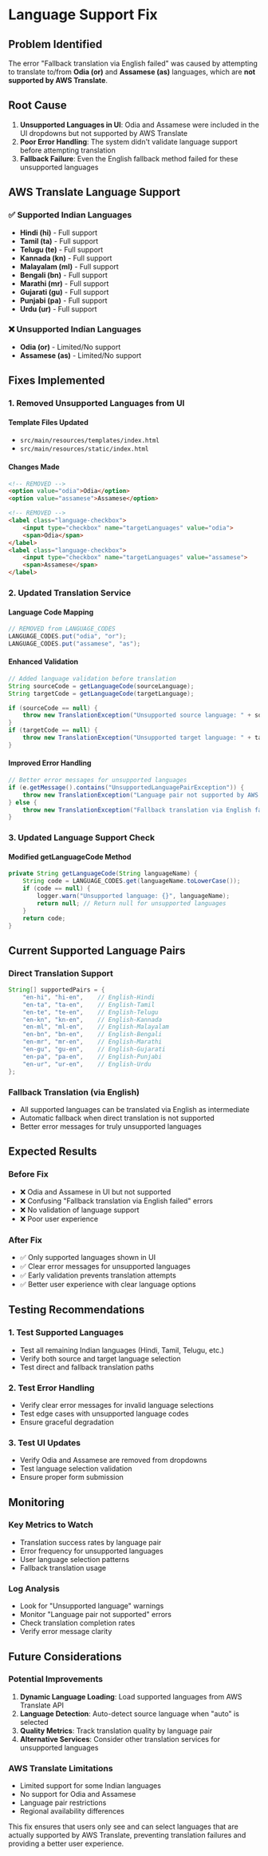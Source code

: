# Language Support Fix

## Problem Identified

The error "Fallback translation via English failed" was caused by attempting to translate to/from **Odia (or)** and **Assamese (as)** languages, which are **not supported by AWS Translate**.

## Root Cause

1. **Unsupported Languages in UI**: Odia and Assamese were included in the UI dropdowns but not supported by AWS Translate
2. **Poor Error Handling**: The system didn't validate language support before attempting translation
3. **Fallback Failure**: Even the English fallback method failed for these unsupported languages

## AWS Translate Language Support

### ✅ Supported Indian Languages
- **Hindi (hi)** - Full support
- **Tamil (ta)** - Full support  
- **Telugu (te)** - Full support
- **Kannada (kn)** - Full support
- **Malayalam (ml)** - Full support
- **Bengali (bn)** - Full support
- **Marathi (mr)** - Full support
- **Gujarati (gu)** - Full support
- **Punjabi (pa)** - Full support
- **Urdu (ur)** - Full support

### ❌ Unsupported Indian Languages
- **Odia (or)** - Limited/No support
- **Assamese (as)** - Limited/No support

## Fixes Implemented

### 1. Removed Unsupported Languages from UI

#### Template Files Updated
- `src/main/resources/templates/index.html`
- `src/main/resources/static/index.html`

#### Changes Made
```html
<!-- REMOVED -->
<option value="odia">Odia</option>
<option value="assamese">Assamese</option>

<!-- REMOVED -->
<label class="language-checkbox">
    <input type="checkbox" name="targetLanguages" value="odia">
    <span>Odia</span>
</label>
<label class="language-checkbox">
    <input type="checkbox" name="targetLanguages" value="assamese">
    <span>Assamese</span>
</label>
```

### 2. Updated Translation Service

#### Language Code Mapping
```java
// REMOVED from LANGUAGE_CODES
LANGUAGE_CODES.put("odia", "or");
LANGUAGE_CODES.put("assamese", "as");
```

#### Enhanced Validation
```java
// Added language validation before translation
String sourceCode = getLanguageCode(sourceLanguage);
String targetCode = getLanguageCode(targetLanguage);

if (sourceCode == null) {
    throw new TranslationException("Unsupported source language: " + sourceLanguage);
}
if (targetCode == null) {
    throw new TranslationException("Unsupported target language: " + targetLanguage);
}
```

#### Improved Error Handling
```java
// Better error messages for unsupported languages
if (e.getMessage().contains("UnsupportedLanguagePairException")) {
    throw new TranslationException("Language pair not supported by AWS Translate: " + sourceLanguage + " to " + targetLanguage, e);
} else {
    throw new TranslationException("Fallback translation via English failed: " + e.getMessage(), e);
}
```

### 3. Updated Language Support Check

#### Modified getLanguageCode Method
```java
private String getLanguageCode(String languageName) {
    String code = LANGUAGE_CODES.get(languageName.toLowerCase());
    if (code == null) {
        logger.warn("Unsupported language: {}", languageName);
        return null; // Return null for unsupported languages
    }
    return code;
}
```

## Current Supported Language Pairs

### Direct Translation Support
```java
String[] supportedPairs = {
    "en-hi", "hi-en",    // English-Hindi
    "en-ta", "ta-en",    // English-Tamil
    "en-te", "te-en",    // English-Telugu
    "en-kn", "kn-en",    // English-Kannada
    "en-ml", "ml-en",    // English-Malayalam
    "en-bn", "bn-en",    // English-Bengali
    "en-mr", "mr-en",    // English-Marathi
    "en-gu", "gu-en",    // English-Gujarati
    "en-pa", "pa-en",    // English-Punjabi
    "en-ur", "ur-en",    // English-Urdu
};
```

### Fallback Translation (via English)
- All supported languages can be translated via English as intermediate
- Automatic fallback when direct translation is not supported
- Better error messages for truly unsupported languages

## Expected Results

### Before Fix
- ❌ Odia and Assamese in UI but not supported
- ❌ Confusing "Fallback translation via English failed" errors
- ❌ No validation of language support
- ❌ Poor user experience

### After Fix
- ✅ Only supported languages shown in UI
- ✅ Clear error messages for unsupported languages
- ✅ Early validation prevents translation attempts
- ✅ Better user experience with clear language options

## Testing Recommendations

### 1. Test Supported Languages
- Test all remaining Indian languages (Hindi, Tamil, Telugu, etc.)
- Verify both source and target language selection
- Test direct and fallback translation paths

### 2. Test Error Handling
- Verify clear error messages for invalid language selections
- Test edge cases with unsupported language codes
- Ensure graceful degradation

### 3. Test UI Updates
- Verify Odia and Assamese are removed from dropdowns
- Test language selection validation
- Ensure proper form submission

## Monitoring

### Key Metrics to Watch
- Translation success rates by language pair
- Error frequency for unsupported languages
- User language selection patterns
- Fallback translation usage

### Log Analysis
- Look for "Unsupported language" warnings
- Monitor "Language pair not supported" errors
- Check translation completion rates
- Verify error message clarity

## Future Considerations

### Potential Improvements
1. **Dynamic Language Loading**: Load supported languages from AWS Translate API
2. **Language Detection**: Auto-detect source language when "auto" is selected
3. **Quality Metrics**: Track translation quality by language pair
4. **Alternative Services**: Consider other translation services for unsupported languages

### AWS Translate Limitations
- Limited support for some Indian languages
- No support for Odia and Assamese
- Language pair restrictions
- Regional availability differences

This fix ensures that users only see and can select languages that are actually supported by AWS Translate, preventing translation failures and providing a better user experience. 